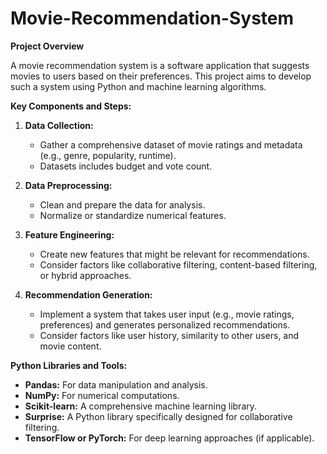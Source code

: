 # Movie-Recommendation-System
**Project Overview**

A movie recommendation system is a software application that suggests movies to users based on their preferences. This project aims to develop such a system using Python and machine learning algorithms.

**Key Components and Steps:**

1. **Data Collection:**
   * Gather a comprehensive dataset of movie ratings and metadata (e.g., genre, popularity, runtime).
   * Datasets includes budget and vote count.

2. **Data Preprocessing:**
   * Clean and prepare the data for analysis.
   * Normalize or standardize numerical features.

3. **Feature Engineering:**
   * Create new features that might be relevant for recommendations.
   * Consider factors like collaborative filtering, content-based filtering, or hybrid approaches.

4. **Recommendation Generation:**
   * Implement a system that takes user input (e.g., movie ratings, preferences) and generates personalized recommendations.
   * Consider factors like user history, similarity to other users, and movie content.

**Python Libraries and Tools:**

* **Pandas:** For data manipulation and analysis.
* **NumPy:** For numerical computations.
* **Scikit-learn:** A comprehensive machine learning library.
* **Surprise:** A Python library specifically designed for collaborative filtering.
* **TensorFlow or PyTorch:** For deep learning approaches (if applicable).



